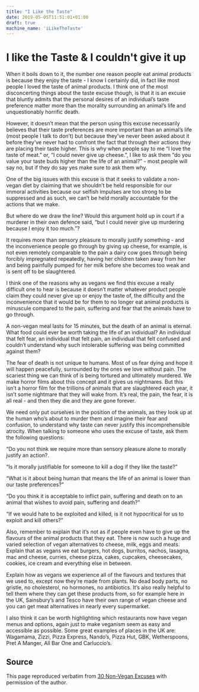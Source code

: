```yaml
---
title: "I Like the Taste"
date: 2019-05-05T11:51:01+01:00
draft: true
machine_name: 'iLikeTheTaste'
---
```



# I like the Taste & I couldn't give it up


When it boils down to it, the number one reason people eat animal products is because they enjoy the taste - I know I certainly did, in fact like most people I loved the taste of animal products. I think one of the most disconcerting things about the taste excuse though, is that it is an excuse that bluntly admits that the personal desires of an individual’s taste preference matter more than the morality surrounding an animal’s life and unquestionably horrific death.

 However, it doesn’t mean that the person using this excuse necessarily believes that their taste preferences are more important than an animal’s life (most people I talk to don’t) but because they’ve never been asked about it before they’ve never had to confront the fact that through their actions they are placing their taste higher. This is why when people say to me “I love the taste of meat.” or, “I could never give up cheese.”, I like to ask them “do you value your taste buds higher than the life of an animal?” - most people will say no, but if they do say yes make sure to ask them why.

One of the big issues with this excuse is that it seeks to validate a non-vegan diet by claiming that we shouldn’t be held responsible for our immoral activities because our selfish impulses are too strong to be suppressed and as such, we can’t be held morally accountable for the actions that we make.

But where do we draw the line? Would this argument hold up in court if a murderer in their own defence said, “but I could never give up murdering because I enjoy it too much.”?

It requires more than sensory pleasure to morally justify something - and the inconvenience people go through by giving up cheese, for example, is not even remotely comparable to the pain a dairy cow goes through being forcibly impregnated repeatedly, having her children taken away from her and being painfully pumped for her milk before she becomes too weak and is sent off to be slaughtered.

I think one of the reasons why as vegans we find this excuse a really difficult one to hear is because it doesn’t matter whatever product people claim they could never give up or enjoy the taste of, the difficulty and the inconvenience that it would be for them to no longer eat animal products is minuscule compared to the pain, suffering and fear that the animals have to go through.

A non-vegan meal lasts for 15 minutes, but the death of an animal is eternal. What food could ever be worth taking the life of an individual? An individual that felt fear, an individual that felt pain, an individual that felt confused and couldn’t understand why such intolerable suffering was being committed against them?

The fear of death is not unique to humans. Most of us fear dying and hope it will happen peacefully, surrounded by the ones we love without pain. The scariest thing we can think of is being tortured and ultimately murdered. We make horror films about this concept and it gives us nightmares. But this isn’t a horror film for the trillions of animals that are slaughtered each year, it isn’t some nightmare that they will wake from. It’s real, the pain, the fear, it is all real - and then they die and they are gone forever.

We need only put ourselves in the position of the animals, as they look up at the human who’s about to murder them and imagine their fear and confusion, to understand why taste can never justify this incomprehensible atrocity. When talking to someone who uses the excuse of taste, ask them the following questions:

“Do you not think we require more than sensory pleasure alone to morally justify an action?.

“Is it morally justifiable for someone to kill a dog if they like the taste?”

“What is it about being human that means the life of an animal is lower than our taste preferences?”

“Do you think it is acceptable to inflict pain, suffering and death on to an animal that wishes to avoid pain, suffering and death?”

“If we would hate to be exploited and killed, is it not hypocritical for us to exploit and kill others?”

Also, remember to explain that it’s not as if people even have to give up the flavours of the animal products that they eat. There is now such a huge and varied selection of vegan alternatives to cheese, milk, eggs and meats. Explain that as vegans we eat burgers, hot dogs, burritos, nachos, lasagna, mac and cheese, curries, cheese pizza, cakes, cupcakes, cheesecakes, cookies, ice cream and everything else in between.

Explain how as vegans we experience all of the flavours and textures that we used to, except now they’re made from plants. No dead body parts, no gristle, no cholesterol, no hormones, no antibiotics. It’s also really helpful to tell them where they can get these products from, so for example here in the UK, Sainsbury’s and Tesco have their own range of vegan cheese and you can get meat alternatives in nearly every supermarket.

I also think it can be worth highlighting which restaurants now have vegan menus and options, again just to make veganism seem as easy and accessible as possible. Some great examples of places in the UK are: Wagamama, Zizzi, Pizza Express, Nando’s, Pizza Hut, GBK, Wetherspoons, Pret A Manger, All Bar One and Carluccio’s.

## Source  

This page reproduced verbatim from [30 Non-Vegan Excuses](https://earthlinged.org/ebook) with permission of the author.
